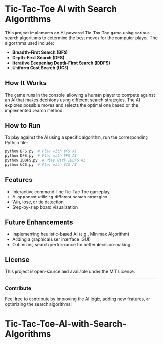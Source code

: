 # Tic-Tac-Toe AI with Search Algorithms

This project implements an AI-powered Tic-Tac-Toe game using various search algorithms to determine the best moves for the computer player. The algorithms used include:

- **Breadth-First Search (BFS)**  
- **Depth-First Search (DFS)**  
- **Iterative Deepening Depth-First Search (IDDFS)**  
- **Uniform Cost Search (UCS)**  

## How It Works
The game runs in the console, allowing a human player to compete against an AI that makes decisions using different search strategies. The AI explores possible moves and selects the optimal one based on the implemented search method.

## How to Run
To play against the AI using a specific algorithm, run the corresponding Python file:

```bash
python BFS.py  # Play with BFS AI
python DFS.py  # Play with DFS AI
python IDDFS.py  # Play with IDDFS AI
python UCS.py  # Play with UCS AI
```

## Features
- Interactive command-line Tic-Tac-Toe gameplay
- AI opponent utilizing different search strategies
- Win, lose, or tie detection
- Step-by-step board visualization

## Future Enhancements
- Implementing heuristic-based AI (e.g., Minimax Algorithm)
- Adding a graphical user interface (GUI)
- Optimizing search performance for better decision-making

## License
This project is open-source and available under the MIT License.

---

### Contribute
Feel free to contribute by improving the AI logic, adding new features, or optimizing the search algorithms!

# Tic-Tac-Toe-AI-with-Search-Algorithms
